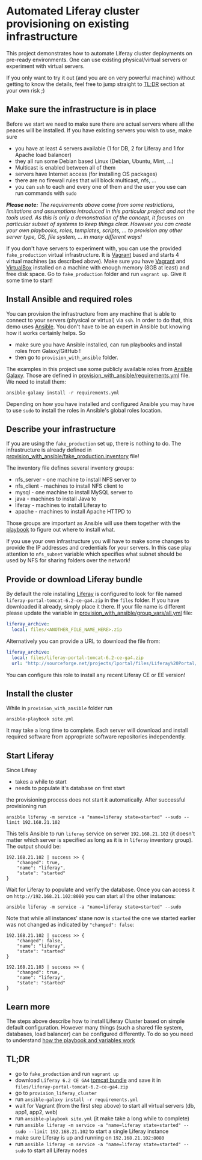 Automated Liferay cluster provisioning on existing infrastructure
=========

This project demonstrates how to automate Liferay cluster deployments on pre-ready environments. 
One can use existing physical/virtual servers or experiment with virtual servers.

If you only want to try it out (and you are on very powerful machine) without getting to know the details, feel free to jump straight to [TL;DR](#tldr) section at your own risk ;)      


Make sure the infrastructure is in place
----------

Before we start we need to make sure there are actual servers where all the peaces will be installed.
If you have existing servers you wish to use, make sure 

  * you have at least 4 servers available (1 for DB, 2 for Liferay and 1 for Apache load balancer) 
  * they all run some Debian based Linux (Debian, Ubuntu, Mint, ...)
  * Multicast is enabled between all of them 
  * servers have Internet access (for installing OS packages) 
  * there are no firewall rules that will block multicast, nfs, ...
  * you can `ssh` to each and every one of them and the user you use can run commands with `sudo` 
  
  
 _**Please note:** The requirements above come from some restrictions, limitations and assumptions introduced in this particular project and not the tools used. As this is only a demonstration of the concept, it focuses on particular subset of systems to keep things clear. However you can create your own playbooks, roles, templates, scripts, ... to provision any other server type, OS, file system, ... in many different ways!_ 
  

If you don't have servers to experiment with, you can use the provided `fake_production` virtual infrastructure. It is [Vagrant](https://www.vagrantup.com/) based and starts 4 virtual machines (as described above). Make sure you have [Vagrant](https://www.vagrantup.com/) and [VirtualBox](https://www.virtualbox.org/) installed on a machine with enough memory (8GB at least) and free disk space. Go to `fake_production` folder and run `vagrant up`. Give it some time to start!


Install Ansible and required roles
----------

You can provision the infrastructure from any machine that is able to connect to your servers (physical or virtual) via `ssh`. In order to do that, this demo uses [Ansible](http://www.ansible.com/home). You don't have to be an expert in Ansible but knowing how it works certainly helps. So   
  
  * make sure you have Ansible installed, can run playbooks and install roles from Galaxy/GitHub ! 
  * then go to `provision_with_ansible` folder. 
 
The examples in this project use some publicly available roles from [Ansible Galaxy](http://galaxy.ansible.com/). Those are defined in [provision_with_ansible/requirements.yml](provision_with_ansible/requirements.yml) file. We need to install them:

```
ansible-galaxy install -r requirements.yml 
``` 
Depending on how you have installed and configured Ansible you may have to use `sudo` to install the roles in Ansible's global roles location. 


Describe your infrastructure
----------

If you are using the `fake_production` set up, there is nothing to do. The infrastructure is already defined in [provision_with_ansible/fake_production.inventory](provision_with_ansible/fake_production.inventory) file!  

The inventory file defines several inventory groups: 

  * nfs_server - one machine to install NFS server to
  * nfs_client - machines to install NFS client to
  * mysql - one machine to install MySQL server to
  * java - machines to install Java to
  * liferay - machines to install Liferay to
  * apache - machines to install Apache HTTPD to

Those groups are important as Ansible will use them together with the [playbook](provision_with_ansible/site.yml) to figure out where to install what. 

If you use your own infrastructure you will have to make some changes to provide the IP addresses and credentials for your servers. In this case play attention to `nfs_subnet` variable which specifies what subnet should be used by NFS for sharing folders over the network!


Provide or download Liferay bundle
----------

By default the role installing [Liferay](http://liferay.com) is configured to look for file named `liferay-portal-tomcat-6.2-ce-ga4.zip` in the `files` folder. If you have downloaded it already, simply place it there. If your file name is different please update the variable in [provision_with_ansible/group_vars/all.yml](provision_with_ansible/group_vars/all.yml) file:

```yaml
liferay_archive: 
  local: files/<ANOTHER_FILE_NAME_HERE>.zip
```
Alternatively you can provide a URL to download the file from: 

```yaml
liferay_archive: 
  local: files/liferay-portal-tomcat-6.2-ce-ga4.zip
  url: "http://sourceforge.net/projects/lportal/files/Liferay%20Portal/6.2.3%20GA4/liferay-portal-tomcat-6.2-ce-ga4-20150416163831865.zip" 
```

You can configure this role to install any recent Liferay CE or EE version!    


Install the cluster
----------

While in `provision_with_ansible` folder run

```
ansible-playbook site.yml
```

It may take a long time to complete. Each server will download and install required software from appropriate software repositories independently. 


Start Liferay
----------

Since Lifeay 

 * takes a while to start
 * needs to populate it's database on first start
 
the provisioning process does not start it automatically. After successful provisioning run 

```
ansible liferay -m service -a "name=liferay state=started" --sudo --limit 192.168.21.102
```

This tells Ansible to run `liferay` service on server `192.168.21.102` (it doesn't matter which server is specified as long as it is in `liferay` inventory group). The output should be:

``` 
192.168.21.102 | success >> {
    "changed": true, 
    "name": "liferay", 
    "state": "started"
}
```

Wait for Liferay to populate and verify the database. Once you can access it on `http://192.168.21.102:8080` you can start all the other instances:

```
ansible liferay -m service -a "name=liferay state=started" --sudo 
```

Note that while all instances' stane now is `started` the one we started earlier was not changed as indicated by `"changed": false`:

```
192.168.21.102 | success >> {
    "changed": false, 
    "name": "liferay", 
    "state": "started"
}

192.168.21.103 | success >> {
    "changed": true, 
    "name": "liferay", 
    "state": "started"
}
```


Learn more
----------

The steps above describe how to install Liferay Cluster based on simple default configuration. However many things (such a shared file system, databases, load balancer) can be configured differently. To do so you need to understand [how the playbook and variables work](playbook_and_variables.md)

 
TL;DR
----------

  * go to `fake_production` and run `vagrant up`
  * download `Liferay 6.2 CE GA4` [tomcat bundle](http://sourceforge.net/projects/lportal/files/Liferay%20Portal/6.2.3%20GA4/liferay-portal-tomcat-6.2-ce-ga4-20150416163831865.zip) and save it in `files/liferay-portal-tomcat-6.2-ce-ga4.zip`  
  * go to `provision_liferay_cluster`
  * run `ansible-galaxy install -r requirements.yml`
  * wait for Vagrant (from the first step above) to start all virtual servers (db, app1, app2, web) 
  * run `ansible-playbook site.yml` (it make take a long while to complete)
  * run `ansible liferay -m service -a "name=liferay state=started" --sudo --limit 192.168.21.102` to start a single Liferay instance
  * make sure Liferay is up and running on `192.168.21.102:8080`
  * run `ansible liferay -m service -a "name=liferay state=started" --sudo` to start all Liferay nodes   
   
